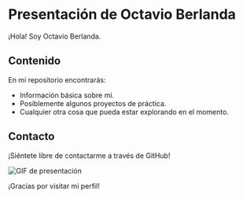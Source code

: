 # Presentación de Octavio Berlanda

¡Hola! Soy Octavio Berlanda.

## Contenido
En mi repositorio encontrarás:
- Información básica sobre mí.
- Posiblemente algunos proyectos de práctica.
- Cualquier otra cosa que pueda estar explorando en el momento.

## Contacto
¡Siéntete libre de contactarme a través de GitHub!

![GIF de presentación](https://giphy.com/gifs/fcbarcelona-goat-messi-leo-TjAcxImn74uoDYVxFl)

¡Gracias por visitar mi perfil!
